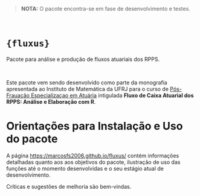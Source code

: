 >**NOTA:** O pacote encontra-se em fase de desenvolvimento e testes. 

<br>

# `{fluxus}`
Pacote para análise e produção de fluxos atuariais dos RPPS.

<br>

Este pacote vem sendo desenvolvido como parte da monografia
apresentada ao Instituto de Matemática da UFRJ
para o curso de [Pós-Frauação Especializaçao em Atuária](https://www.im.ufrj.br/index.php/pt/ensino/pos-graduacao/pos-graduacao-do-im/cursos-lato-sensu/especializacao-atuaria) intigulada 
**Fluxo de Caixa Atuarial dos RPPS: Análise e Elaboração com R**. 


# Orientações para Instalação e Uso do pacote

A página <https://marcosfs2006.github.io/fluxus/>
contém informações detalhadas quanto aos aos objetivos
do pacote, ilustração de uso das funções até o momento
desenvolvidas e o seu estágio atual de desenvolvimento.

Críticas e sugestões de melhoria são bem-vindas.



